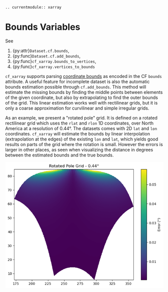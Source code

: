 ```{eval-rst}
.. currentmodule:: xarray
```

# Bounds Variables

See

1. {py:attr}`Dataset.cf.bounds`,
1. {py:func}`Dataset.cf.add_bounds`,
1. {py:func}`cf_xarray.bounds_to_vertices`,
1. {py:func}`cf_xarray.vertices_to_bounds`

`cf_xarray` supports parsing [coordinate bounds](http://cfconventions.org/Data/cf-conventions/cf-conventions-1.10/cf-conventions.html#cell-boundaries) as encoded in the CF `bounds` attribute. A useful feature for incomplete dataset is also the automatic bounds estimation possible through `cf.add_bounds`. This method will estimate the missing bounds by finding the middle points between elements of the given coordinate, but also by extrapolating to find the outer bounds of the grid. This linear estimation works well with rectilinear grids, but it is only a coarse approximation for curvilinear and simple irregular grids.

As an example, we present a "rotated pole" grid. It is defined on a rotated rectilinear grid which uses the `rlat` and  `rlon` 1D coordinates, over North America at a resolution of 0.44°. The datasets comes with 2D `lat` and `lon` coordinates. `cf_xarray` will estimate the bounds by linear interpolation (extrapolation at the edges) of the existing `lon` and `lat`, which yields good results on parts of the grid where the rotation is small. However the errors is larger in other places, as seen when visualizing the distance in degrees between the estimated bounds and the true bounds.

![2d bounds error](2D_bounds_error.png)
